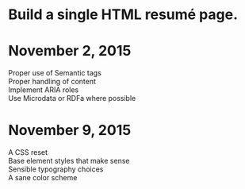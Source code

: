 # Build a single HTML resumé page.

# November 2, 2015
Proper use of Semantic tags<br>
Proper handling of content<br>
Implement ARIA roles<br>
Use Microdata or RDFa where possible<br>

# November 9, 2015
A CSS reset<br>
Base element styles that make sense<br>
Sensible typography choices<br>
A sane color scheme<br>
